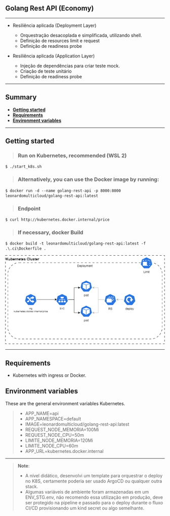 ## Golang Rest API (Economy)
___
- Resiliência aplicada (Deployment Layer)
    - Orquestração desacoplada e simplificada, utilizando shell.
    - Definição de resources limit e request
    - Definição de readiness probe

- Resiliência aplicada (Application Layer)
    - Injeção de dependências para criar teste mock.
    - Criação de teste unitário
    - Definição de readiness probe
___

## Summary

- [**Getting started**](#getting-started)
- [**Requirements**](#requirements)
- [**Environment variables**](#environment-variables)

___
## Getting started

>### Run on Kubernetes, recommended (WSL 2)
```shell
$ ./start_k8s.sh
```


>### Alternatively, you can use the Docker image by running:
```shell
$ docker run -d --name golang-rest-api -p 8000:8000 leonardomulticloud/golang-rest-api:latest
```
>### Endpoint
```shell
$ curl http://kubernetes.docker.internal/price
```

>### If necessary, docker Build
```shell
$ docker build -t leonardomulticloud/golang-rest-api:latest -f .\.ci\Dockerfile .
```
<div style="text-align:center"><img src="doc/architecture.png" /></div>


___
## Requirements
- Kubernetes with ingress or Docker.


## Environment variables
These are the general environment variables Kubernetes.

> - APP_NAME=api
>- APP_NAMESPACE=default
>- IMAGE=leonardomulticloud/golang-rest-api:latest
>- REQUEST_NODE_MEMORIA=100Mi
>- REQUEST_NODE_CPU=50m
>- LIMITE_NODE_MEMORIA=120Mi
>- LIMITE_NODE_CPU=60m
>- APP_URL=kubernetes.docker.internal

___

>  **Note**: 
>- A nível didático, desenvolvi um template para orquestrar o deploy no K8S, certamente poderia ser usado ArgoCD ou qualquer outra stack. 
>- Algumas variáveis de ambiente foram armazenadas em um ENV_STG.env, não recomendo essa utilização em produção, deve ser protegido na pipeline e passado para o deploy durante o fluxo CI/CD provisionando um kind secret ou algo semelhante.

